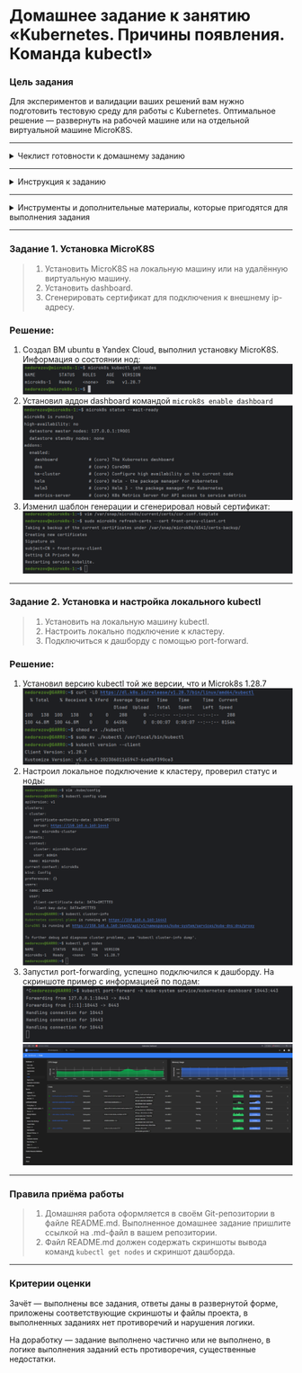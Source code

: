 # Домашнее задание к занятию «Kubernetes. Причины появления. Команда kubectl»


### Цель задания

Для экспериментов и валидации ваших решений вам нужно подготовить тестовую среду для работы с Kubernetes. Оптимальное решение — развернуть на рабочей машине или на отдельной виртуальной машине MicroK8S.

------
<details>
<summary>Чеклист готовности к домашнему заданию</summary>

1. Личный компьютер с ОС Linux или MacOS 

или

2. ВМ c ОС Linux в облаке либо ВМ на локальной машине для установки MicroK8S  

</details>

------
<details>
<summary>Инструкция к заданию</summary>

### Инструкция к заданию

1. Установка MicroK8S:
    - sudo apt update,
    - sudo apt install snapd,
    - sudo snap install microk8s --classic,
    - добавить локального пользователя в группу `sudo usermod -a -G microk8s $USER`,
    - изменить права на папку с конфигурацией `sudo chown -f -R $USER ~/.kube`.

2. Полезные команды:
    - проверить статус `microk8s status --wait-ready`;
    - подключиться к microK8s и получить информацию можно через команду `microk8s command`, например, `microk8s kubectl get nodes`;
    - включить addon можно через команду `microk8s enable`; 
    - список addon `microk8s status`;
    - вывод конфигурации `microk8s config`;
    - проброс порта для подключения локально `microk8s kubectl port-forward -n kube-system service/kubernetes-dashboard 10443:443`.

3. Настройка внешнего подключения:
    - отредактировать файл /var/snap/microk8s/current/certs/csr.conf.template
    ```shell
    # [ alt_names ]
    # Add
    # IP.4 = 123.45.67.89
    ```
    - обновить сертификаты `sudo microk8s refresh-certs --cert front-proxy-client.crt`.

4. Установка kubectl:
    - curl -LO https://storage.googleapis.com/kubernetes-release/release/`curl -s https://storage.googleapis.com/kubernetes-release/release/stable.txt`/bin/linux/amd64/kubectl;
    - chmod +x ./kubectl;
    - sudo mv ./kubectl /usr/local/bin/kubectl;
    - настройка автодополнения в текущую сессию `bash source <(kubectl completion bash)`;
    - добавление автодополнения в командную оболочку bash `echo "source <(kubectl completion bash)" >> ~/.bashrc`.

</details>

------

<details>
<summary>Инструменты и дополнительные материалы, которые пригодятся для выполнения задания</summary>

### Инструменты и дополнительные материалы, которые пригодятся для выполнения задания

1. [Инструкция](https://microk8s.io/docs/getting-started) по установке MicroK8S.
2. [Инструкция](https://kubernetes.io/ru/docs/reference/kubectl/cheatsheet/#bash) по установке автодополнения **kubectl**.
3. [Шпаргалка](https://kubernetes.io/ru/docs/reference/kubectl/cheatsheet/) по **kubectl**.

</details>

------

### Задание 1. Установка MicroK8S

> 1. Установить MicroK8S на локальную машину или на удалённую виртуальную машину.
> 2. Установить dashboard.
> 3. Сгенерировать сертификат для подключения к внешнему ip-адресу.

### Решение:

1. Создал ВМ ubuntu в Yandex Cloud, выполнил установку MicroK8S. Информация о состоянии нод:
![](img/01.png)
2. Установил аддон dashboard командой `microk8s enable dashboard`
![](img/02.png)
3. Изменил шаблон генерации и сгенерировал новый сертификат:
![](img/03.png)


------

### Задание 2. Установка и настройка локального kubectl
> 1. Установить на локальную машину kubectl.
> 2. Настроить локально подключение к кластеру.
> 3. Подключиться к дашборду с помощью port-forward.

### Решение:

1. Установил версию kubectl той же версии, что и Microk8s 1.28.7
![](img/04.png)
2. Настроил локальное подключение к кластеру, проверил статус и ноды:
![](img/05.png)
3. Запустил port-forwarding, успешно подключился к дашборду. На скриншоте пример с информацией по подам:
![](img/07.png)
![](img/06.png)

------

### Правила приёма работы

> 1. Домашняя работа оформляется в своём Git-репозитории в файле README.md. Выполненное домашнее задание пришлите ссылкой на .md-файл в вашем репозитории.
> 2. Файл README.md должен содержать скриншоты вывода команд `kubectl get nodes` и скриншот дашборда.

------

### Критерии оценки
Зачёт — выполнены все задания, ответы даны в развернутой форме, приложены соответствующие скриншоты и файлы проекта, в выполненных заданиях нет противоречий и нарушения логики.

На доработку — задание выполнено частично или не выполнено, в логике выполнения заданий есть противоречия, существенные недостатки.
